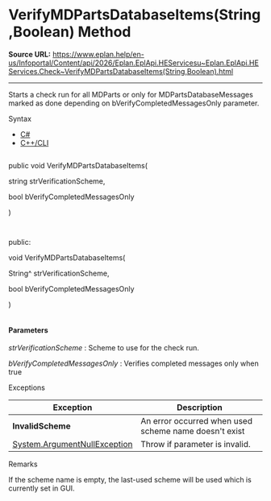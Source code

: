 # VerifyMDPartsDatabaseItems(String,Boolean) Method

**Source URL:** https://www.eplan.help/en-us/Infoportal/Content/api/2026/Eplan.EplApi.HEServicesu~Eplan.EplApi.HEServices.Check~VerifyMDPartsDatabaseItems(String,Boolean).html

---

Starts a check run for all MDParts or only for MDPartsDatabaseMessages marked as done depending on bVerifyCompletedMessagesOnly parameter.

Syntax

- [C#](#i-syntax-CS)
- [C++/CLI](#i-syntax-CPP2005)

```
```
public void VerifyMDPartsDatabaseItems( 

   string strVerificationScheme,

   bool bVerifyCompletedMessagesOnly

)
```
```

```
```
public:

void VerifyMDPartsDatabaseItems( 

   String^ strVerificationScheme,

   bool bVerifyCompletedMessagesOnly

)
```
```

#### Parameters

*strVerificationScheme*
:   Scheme to use for the check run.

*bVerifyCompletedMessagesOnly*
:   Verifies completed messages only when true

Exceptions

| Exception | Description |
| --- | --- |
| **InvalidScheme** | An error occurred when used scheme name doesn't exist |
| [System.ArgumentNullException](#) | Throw if parameter is invalid. |

Remarks

If the scheme name is empty, the last-used scheme will be used which is currently set in GUI.
